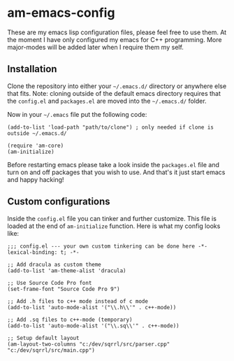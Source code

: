 # am-emacs-config
These are my emacs lisp configuration files, please feel free to use them.
At the moment I have only configured my emacs for C++ programming.
More major-modes will be added later when I require them my self.

## Installation
Clone the repository into either your `~/.emacs.d/` directory or anywhere else that fits.
Note: cloning outside of the default emacs directory requires that the `config.el` and `packages.el`
are moved into the `~/.emacs.d/` folder.

Now in your `~/.emacs` file put the following code:
```elisp
(add-to-list 'load-path "path/to/clone") ; only needed if clone is outside ~/.emacs.d/

(require 'am-core)
(am-initialize)
```
Before restarting emacs please take a look inside the `packages.el` file and turn on and off
packages that you wish to use.
And that's it just start emacs and happy hacking!

## Custom configurations
Inside the `config.el` file you can tinker and further customize. This file is loaded
at the end of `am-initialize` function. Here is what my config looks like:
```elisp
;;; config.el --- your own custom tinkering can be done here -*- lexical-binding: t; -*-

;; Add dracula as custom theme
(add-to-list 'am-theme-alist 'dracula)

;; Use Source Code Pro font
(set-frame-font "Source Code Pro 9")

;; Add .h files to c++ mode instead of c mode
(add-to-list 'auto-mode-alist '("\\.h\\'" . c++-mode))

;; Add .sq files to c++-mode (temporary)
(add-to-list 'auto-mode-alist '("\\.sq\\'" . c++-mode)) 

;; Setup default layout
(am-layout-two-columns "c:/dev/sqrrl/src/parser.cpp" "c:/dev/sqrrl/src/main.cpp")
```